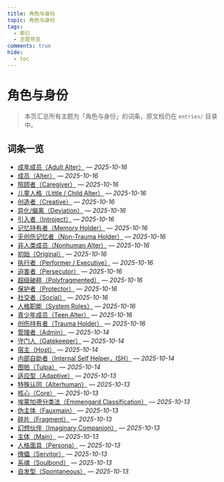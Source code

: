 ```yaml
---
title: 角色与身份
topic: 角色与身份
tags:
  - 索引
  - 主题导览
comments: true
hide:
  - toc
---
```


# 角色与身份

> 本页汇总所有主题为「角色与身份」的词条，原文档仍在 `entries/` 目录中。

## 词条一览

- [成年成员（Adult Alter）](Adult-Alter.md) — *2025-10-16*
- [成员（Alter）](Alter.md) — *2025-10-16*
- [照顾者（Caregiver）](Caregiver.md) — *2025-10-16*
- [儿童人格（Little / Child Alter）](Child-Alter.md) — *2025-10-16*
- [创造者（Creative）](Creative.md) — *2025-10-16*
- [异化/偏离（Deviation）](Deviation.md) — *2025-10-16*
- [引入者（Introject）](Introject.md) — *2025-10-16*
- [记忆持有者（Memory Holder）](Memory-Holder.md) — *2025-10-16*
- [无创伤记忆者（Non-Trauma Holder）](Non-Trauma-Holder.md) — *2025-10-16*
- [非人类成员（Nonhuman Alter）](Nonhuman-Alter.md) — *2025-10-16*
- [初始（Original）](Original.md) — *2025-10-16*
- [执行者（Performer / Executive）](Performer-Executive.md) — *2025-10-16*
- [迫害者（Persecutor）](Persecutor.md) — *2025-10-16*
- [超级破碎（Polyfragmented）](Polyfragmented.md) — *2025-10-16*
- [保护者（Protector）](Protector.md) — *2025-10-16*
- [社交者（Social）](Social.md) — *2025-10-16*
- [人格职能（System Roles）](System-Roles.md) — *2025-10-16*
- [青少年成员（Teen Alter）](Teen-Alter.md) — *2025-10-16*
- [创伤持有者（Trauma Holder）](Trauma-Holder.md) — *2025-10-16*
- [管理者（Admin）](Admin.md) — *2025-10-14*
- [守门人（Gatekeeper）](Gatekeeper.md) — *2025-10-14*
- [宿主（Host）](Host.md) — *2025-10-14*
- [内部自助者（Internal Self Helper，ISH）](Internal-Self-Helper-ISH.md) — *2025-10-14*
- [图帕（Tulpa）](Tulpa.md) — *2025-10-14*
- [适应型（Adaptive）](Adaptive.md) — *2025-10-13*
- [特殊认同（Alterhuman）](Alterhuman.md) — *2025-10-13*
- [核心（Core）](Core.md) — *2025-10-13*
- [埃蒙加德分类法（Emmengard Classification）](Emmengard-Classification.md) — *2025-10-13*
- [伪主体（Fauxmain）](Fauxmain.md) — *2025-10-13*
- [碎片（Fragment）](Fragment.md) — *2025-10-13*
- [幻想伙伴（Imaginary Companion）](Imaginary-Companion.md) — *2025-10-13*
- [主体（Main）](Main.md) — *2025-10-13*
- [人格面具（Persona）](Persona.md) — *2025-10-13*
- [傀儡（Servitor）](Servitor.md) — *2025-10-13*
- [系魂（Soulbond）](Soulbond.md) — *2025-10-13*
- [自发型（Spontaneous）](Spontaneous.md) — *2025-10-13*

